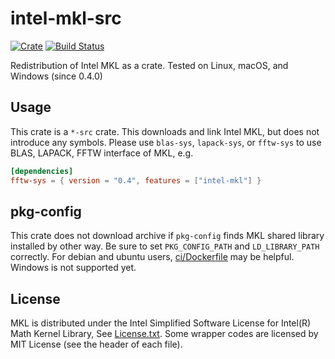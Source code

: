 # intel-mkl-src
[![Crate](http://meritbadge.herokuapp.com/intel-mkl-src)](https://crates.io/crates/intel-mkl-src)
[![Build Status](https://dev.azure.com/rust-math/intel-mkl-src/_apis/build/status/rust-math.intel-mkl-src?branchName=master)](https://dev.azure.com/rust-math/intel-mkl-src/_build/latest?definitionId=1&branchName=master)

Redistribution of Intel MKL as a crate. Tested on Linux, macOS, and Windows (since 0.4.0)

## Usage

This crate is a `*-src` crate. This downloads and link Intel MKL, but does not introduce any symbols.
Please use `blas-sys`, `lapack-sys`, or `fftw-sys` to use BLAS, LAPACK, FFTW interface of MKL, e.g.

```toml
[dependencies]
fftw-sys = { version = "0.4", features = ["intel-mkl"] }
```

## pkg-config

This crate does not download archive if `pkg-config` finds MKL shared library installed by other way.
Be sure to set `PKG_CONFIG_PATH` and `LD_LIBRARY_PATH` correctly.
For debian and ubuntu users, [ci/Dockerfile](ci/Dockerfile) may be helpful.
Windows is not supported yet.

## License
MKL is distributed under the Intel Simplified Software License for Intel(R) Math Kernel Library, See [License.txt](License.txt).
Some wrapper codes are licensed by MIT License (see the header of each file).
